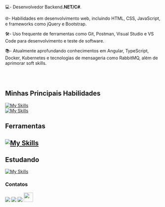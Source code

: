 


💻- Desenvolvedor Backend<strong>.NET/C#</strong>.

🌐- Habilidades em desenvolvimento web, incluindo HTML, CSS, JavaScript, e frameworks como jQuery e Bootstrap.<br>

🛠️- Uso frequente de ferramentas como Git, Postman, Visual Studio e VS Code para desenvolvimento e teste de software.<br>

📚- Atualmente aprofundando conhecimentos em Angular, TypeScript, Docker, Kubernetes e tecnologias de mensageria como RabbitMQ, além de aprimorar soft skills.
<br>
<br>


&nbsp;
&nbsp;

## Minhas Principais Habilidades
[![My Skills](https://skillicons.dev/icons?i=cs,dotnet,azure,mysql,postgres,mongodb)](https://skillicons.dev)
<br>
[![My Skills](https://skillicons.dev/icons?i=html,css,js,jquery,bootstrap,figma)](https://skillicons.dev)


## Ferramentas
[![My Skills](https://skillicons.dev/icons?i=git,postman,visualstudio,vscode,github,linux)](https://skillicons.dev)
---

## Estudando
[![My Skills](https://skillicons.dev/icons?i=angular,ts,docker,kubernetes,nodejs,rabbitmq)](https://skillicons.dev)


### Contatos
<div>
  <a href="mailto:david.a0595@gmail.com" target="_blank"><img src="https://img.shields.io/badge/Gmail-D14836?style=for-the-badge&logo=gmail&logoColor=white" /></a>
  <a href="https://www.instagram.com/davidsevla/" target="_blank"><img src="https://img.shields.io/badge/Instagram-E4405F?style=for-the-badge&logo=instagram&logoColor=white"/></a>
  <a href="https://www.linkedin.com/in/dvdalves/" target="_blank"><img src="https://img.shields.io/badge/LinkedIn-0077B5?style=for-the-badge&logo=linkedin&logoColor=white"/></a>
  <a href="https://www.skoob.com.br/perfil/dvdalves" target="_blank"><img src="https://camo.githubusercontent.com/ea99a847979c6e5a8a7b91dfd890df03533221c82214fe0ee58e0a53f9d77500/68747470733a2f2f626b2e6962786b2e636f6d2e62722f323031352f342f70726f6772616d61732f39363136303731312e706e67" style="width:30px; height:30px;"/></a>
</div>

